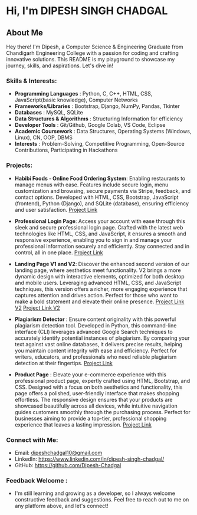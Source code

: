 # Hi, I'm DIPESH SINGH CHADGAL

## About Me

Hey there! I'm Dipesh, a Computer Science & Engineering Graduate from Chandigarh Engineering College with a passion for coding and crafting innovative solutions. This README is my playground to showcase my journey, skills, and aspirations. Let's dive in!

### Skills & Interests:

- **Programming Languages**          : Python, C, C++, HTML, CSS, JavaScript(basic knowledge), Computer Networks
- **Frameworks/Libraries**           : Bootstrap, Django, NumPy, Pandas, Tkinter
- **Databases**                      : MySQL, SQLite
- **Data Structures & Algorithms**   : Structuring Information for efficiency
- **Developer Tools**                : Git/Github, Google Colab, VS Code, Eclipse 
- **Academic Coursework**            : Data Structures, Operating Systems (Windows, Linux), CN, OOP, DBMS
- **Interests**                      : Problem-Solving, Competitive Programming, Open-Source Contributions, Participating in Hackathons

### Projects:
- **Habibi Foods - Online Food Ordering System**: Enabling restaurants to manage menus with ease.
Features include secure login, menu customization and browsing, secure payments via Stripe, feedback, and contact options. Developed with HTML, CSS, Bootstrap, JavaScript (frontend), Python (Django), and SQLite (database), ensuring efficiency and user satisfaction. [Project Link](https://github.com/Dipesh-Chadgal/InfosysProject.git)

- **Professional Login Page**: Access your account with ease through this sleek and secure professional login page. Crafted with the latest web technologies like HTML, CSS, and JavaScript, it ensures a smooth and responsive experience, enabling you to sign in and manage your professional information securely and efficiently. Stay connected and in control, all in one place. [Project Link](https://github.com/Dipesh-Chadgal/Login-Page.git)

- **Landing Page V1 and V2**: Discover the enhanced second version of our landing page, where aesthetics meet functionality. V2 brings a more dynamic design with interactive elements, optimized for both desktop and mobile users. Leveraging advanced HTML, CSS, and JavaScript techniques, this version offers a richer, more engaging experience that captures attention and drives action. Perfect for those who want to make a bold statement and elevate their online presence. [Project Link V2](https://github.com/Dipesh-Chadgal/Landing-Page-V1.git) [Project Link V2](https://github.com/Dipesh-Chadgal/Landing-Page-V2.git)

- **Plagiarism Detector** : Ensure content originality with this powerful plagiarism detection tool. Developed in Python, this command-line interface (CLI) leverages advanced Google Search techniques to accurately identify potential instances of plagiarism. By comparing your text against vast online databases, it delivers precise results, helping you maintain content integrity with ease and efficiency. Perfect for writers, educators, and professionals who need reliable plagiarism detection at their fingertips. [Project Link](https://github.com/Dipesh-Chadgal/plagiarism-detector.git)

- **Product Page** : Elevate your e-commerce experience with this professional product page, expertly crafted using HTML, Bootstrap, and CSS. Designed with a focus on both aesthetics and functionality, this page offers a polished, user-friendly interface that makes shopping effortless. The responsive design ensures that your products are showcased beautifully across all devices, while intuitive navigation guides customers smoothly through the purchasing process. Perfect for businesses aiming to provide a top-tier, professional shopping experience that leaves a lasting impression. [Project Link](https://github.com/Dipesh-Chadgal/Product-Website.git)

### Connect with Me:

- Email: dipeshchadgal10@gmail.com
- LinkedIn: https://www.linkedin.com/in/dipesh-singh-chadgal/
- GitHub: https://github.com/Dipesh-Chadgal

### Feedback Welcome :
- I'm still learning and growing as a developer, so I always welcome constructive feedback and suggestions. Feel free to reach out to me on any platform above, and let's connect!
